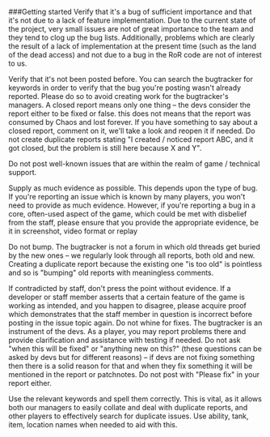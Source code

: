 ###Getting started
Verify that it's a bug of sufficient importance and that it's not due to a lack of feature implementation.
Due to the current state of the project, very small issues are not of great importance to the team and they tend to clog up the bug lists. Additionally, problems which are clearly the result of a lack of implementation at the present time (such as the land of the dead access) and not due to a bug in the RoR code are not of interest to us.

Verify that it's not been posted before.
You can search the bugtracker for keywords in order to verify that the bug you're posting wasn't already reported. Please do so to avoid creating work for the bugtracker's managers. A closed report means only one thing – the devs consider the report either to be fixed or false. this does not means that the report was consumed by Chaos and lost forever. If you have something to say about a closed report, comment on it, we'll take a look and reopen it if needed. Do not create duplicate reports stating "I created / noticed report ABC, and it got closed, but the problem is still here because X and Y".

Do not post well-known issues that are within the realm of game / technical support.

Supply as much evidence as possible.
This depends upon the type of bug. If you're reporting an issue which is known by many players, you won't need to provide as much evidence. However, if you're reporting a bug in a core, often-used aspect of the game, which could be met with disbelief from the staff, please ensure that you provide the appropriate evidence, be it in screenshot, video format or replay

Do not bump.
The bugtracker is not a forum in which old threads get buried by the new ones – we regularly look through all reports, both old and new. Creating a duplicate report because the existing one "is too old" is pointless and so is "bumping" old reports with meaningless comments.

If contradicted by staff, don't press the point without evidence.
If a developer or staff member asserts that a certain feature of the game is working as intended, and you happen to disagree, please acquire proof which demonstrates that the staff member in question is incorrect before posting in the issue topic again.
Do not whine for fixes.
The bugtracker is an instrument of the devs. As a player, you may report problems there and provide clarification and assistance with testing if needed. Do not ask "when this will be fixed" or "anything new on this?" (these questions can be asked by devs but for different reasons) – if devs are not fixing something then there is a solid reason for that and when they fix something it will be mentioned in the report or patchnotes. Do not post with "Please fix" in your report either.

Use the relevant keywords and spell them correctly.
This is vital, as it allows both our managers to easily collate and deal with duplicate reports, and other players to effectively search for duplicate issues. Use ability, tank, item, location names when needed to aid with this.

